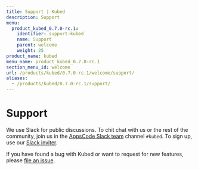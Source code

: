 ```yaml
---
title: Support | Kubed
description: Support
menu:
  product_kubed_0.7.0-rc.1:
    identifier: support-kubed
    name: Support
    parent: welcome
    weight: 25
product_name: kubed
menu_name: product_kubed_0.7.0-rc.1
section_menu_id: welcome
url: /products/kubed/0.7.0-rc.1/welcome/support/
aliases:
  - /products/kubed/0.7.0-rc.1/support/
---
```


# Support

We use Slack for public discussions. To chit chat with us or the rest of the community, join us in the [AppsCode Slack team](https://appscode.slack.com/messages/C6HSHCKBL/details/) channel `#kubed`. To sign up, use our [Slack inviter](https://slack.appscode.com/).

If you have found a bug with Kubed or want to request for new features, please [file an issue](https://github.com/appscode/kubed/issues/new).

